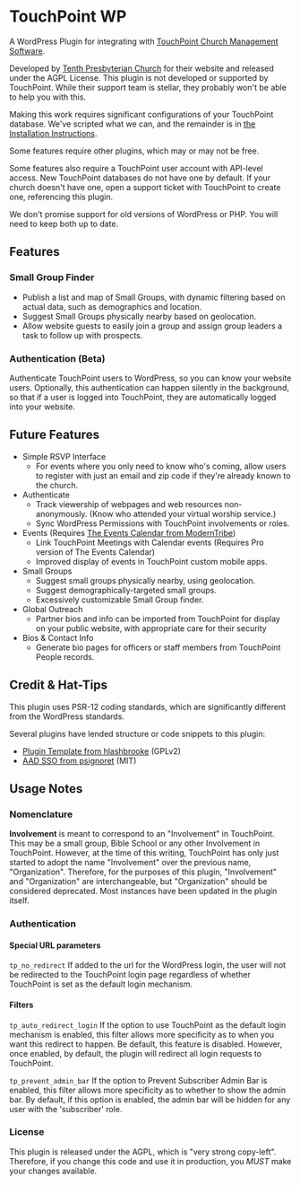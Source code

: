 # TouchPoint WP
A WordPress Plugin for integrating with [TouchPoint Church Management Software](https://github.com/bvcms/bvcms).

Developed by [Tenth Presbyterian Church](https://tenth.org) for their website and released under the AGPL License. This
plugin is not developed or supported by TouchPoint.  While their support team is stellar, they probably won't be able to
help you with this.

Making this work requires significant configurations of your TouchPoint database.  We've scripted what we can, and the
remainder is in [the Installation Instructions](https://github.com/TenthPres/TouchPoint-WP/wiki/Installation).

Some features require other plugins, which may or may not be free.

Some features also require a TouchPoint user account with API-level access.  New TouchPoint databases do not have one by
default.  If your church doesn't have one, open a support ticket with TouchPoint to create one, referencing this plugin.

We don't promise support for old versions of WordPress or PHP.  You will need to keep both up to date. 

## Features
### Small Group Finder
- Publish a list and map of Small Groups, with dynamic filtering based on actual data, such as demographics and location.
- Suggest Small Groups physically nearby based on geolocation.
- Allow website guests to easily join a group and assign group leaders a task to follow up with prospects.

### Authentication (Beta)
Authenticate TouchPoint users to WordPress, so you can know your website users.  Optionally, this authentication can
happen silently in the background, so that if a user is logged into TouchPoint, they are automatically logged into your
website.


<!--

### Crazy-Simple RSVP interface
Let folks RSVP for an event for each member in their family (and, optionally, related families) in just a few clicks.
No login required, just an email address and zip code. (If using Authentication, below, you can skip the email and zip 
code, too.)

-->

## Future Features
- Simple RSVP Interface
  - For events where you only need to know who's coming, allow users to register with just an email and zip code if
  they're already known to the church.
- Authenticate
  - Track viewership of webpages and web resources non-anonymously.  (Know who attended your virtual worship service.)
  - Sync WordPress Permissions with TouchPoint involvements or roles.
- Events (Requires [The Events Calendar from ModernTribe](https://theeventscalendar.com/))
  - Link TouchPoint Meetings with Calendar events (Requires Pro version of The Events Calendar)
  - Improved display of events in TouchPoint custom mobile apps.
- Small Groups
  - Suggest small groups physically nearby, using geolocation.
  - Suggest demographically-targeted small groups.
  - Excessively customizable Small Group finder.
- Global Outreach
  - Partner bios and info can be imported from TouchPoint for display on your public website, with appropriate care
    for their security
- Bios & Contact Info
  - Generate bio pages for officers or staff members from TouchPoint People records.

## Credit & Hat-Tips

This plugin uses PSR-12 coding standards, which are significantly different from the WordPress standards.

Several plugins have lended structure or code snippets to this plugin:
- [Plugin Template from hlashbrooke](https://github.com/hlashbrooke/WordPress-Plugin-Template) (GPLv2)
- [AAD SSO from psignoret](https://github.com/psignoret/aad-sso-wordpress) (MIT)


## Usage Notes

### Nomenclature

**Involvement** is meant to correspond to an "Involvement" in TouchPoint.  This may be a small group, Bible School 
or any other Involvement in TouchPoint. However, at the time of this writing, TouchPoint has only just started to 
adopt the name "Involvement" over the previous name, "Organization". Therefore, for the purposes of this plugin, 
"Involvement" and "Organization" are interchangeable, but "Organization" should be considered deprecated.  Most 
instances have been updated in the plugin itself.

### Authentication

#### Special URL parameters
`tp_no_redirect`  If added to the url for the WordPress login, the user will not be redirected to the TouchPoint login
page regardless of whether TouchPoint is set as the default login mechanism.

#### Filters

`tp_auto_redirect_login`  If the option to use TouchPoint as the default login mechanism is enabled, this filter
allows more specificity as to when you want this redirect to happen.  Be default, this feature is disabled.  However,
once enabled, by default, the plugin will redirect all login requests to TouchPoint.

`tp_prevent_admin_bar`  If the option to Prevent Subscriber Admin Bar is enabled, this filter allows more specificity as
to whether to show the admin bar.  By default, if this option is enabled, the admin bar will be hidden for any user with
the 'subscriber' role. 

### License
This plugin is released under the AGPL, which is "very strong copy-left".  Therefore, if you change this code and use it 
in production, you *MUST* make your changes available. 